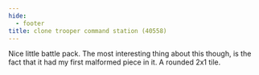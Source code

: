 ```yaml
---
hide:
  - footer
title: clone trooper command station (40558)
---
```


Nice little battle pack. The most interesting thing about this though, is the fact that it had my first malformed piece in it. A rounded 2x1 tile.
